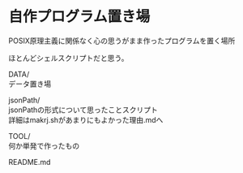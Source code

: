 # 自作プログラム置き場

POSIX原理主義に関係なく心の思うがまま作ったプログラムを置く場所

ほとんどシェルスクリプトだと思う。

DATA/<br>
データ置き場

jsonPath/<br>
jsonPathの形式について思ったことスクリプト<br>
詳細はmakrj.shがあまりにもよかった理由.mdへ

TOOL/<br>
何か単発で作ったもの

README.md

